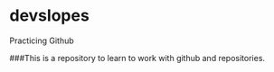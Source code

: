 # devslopes
Practicing Github


###This is a repository to learn to work with github and repositories.

